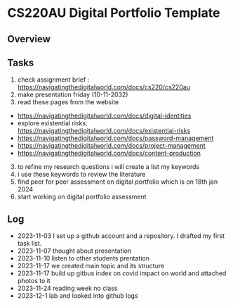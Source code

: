 # CS220AU Digital Portfolio Template
## Overview

## Tasks
1.  check assignment brief : https://navigatingthedigitalworld.com/docs/cs220/cs220au
2.  make presentation friday (10-11-2032)
3.  read these pages from the website
*  https://navigatingthedigitalworld.com/docs/digital-identities
*  explore existential risks: https://navigatingthedigitalworld.com/docs/existential-risks
*  https://navigatingthedigitalworld.com/docs/password-management
*  https://navigatingthedigitalworld.com/docs/project-management
*  https://navigatingthedigitalworld.com/docs/content-production
3. to refine my research questions i will create a list my keywords 
4. i use these keywords to review the literature
5. find peer for peer assessment on digital portfolio which is on 18th jan 2024
6. start working on digital portfolio assessment
   
## Log
- 2023-11-03 I set up a github account and a repository. I drafted my first task list.
- 2023-11-07 thought about presentation
- 2023-11-10 listen to other students prentation 
- 2023-11-17 we created main topic and its structure
- 2023-11-17 build up gitbus index  on covid impact on world and attached photos to it
- 2023-11-24 reading week no class
- 2023-12-1 lab and looked into github logs

